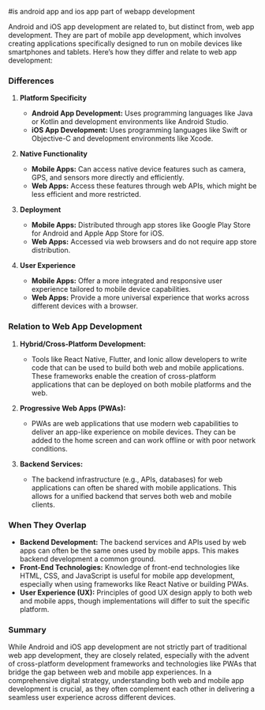 #is android app and ios app part of webapp development

Android and iOS app development are related to, but distinct from, web app development. They are part of mobile app development, which involves creating applications specifically designed to run on mobile devices like smartphones and tablets. Here’s how they differ and relate to web app development:

### Differences

1. **Platform Specificity**
   - **Android App Development:** Uses programming languages like Java or Kotlin and development environments like Android Studio.
   - **iOS App Development:** Uses programming languages like Swift or Objective-C and development environments like Xcode.

2. **Native Functionality**
   - **Mobile Apps:** Can access native device features such as camera, GPS, and sensors more directly and efficiently.
   - **Web Apps:** Access these features through web APIs, which might be less efficient and more restricted.

3. **Deployment**
   - **Mobile Apps:** Distributed through app stores like Google Play Store for Android and Apple App Store for iOS.
   - **Web Apps:** Accessed via web browsers and do not require app store distribution.

4. **User Experience**
   - **Mobile Apps:** Offer a more integrated and responsive user experience tailored to mobile device capabilities.
   - **Web Apps:** Provide a more universal experience that works across different devices with a browser.

### Relation to Web App Development

1. **Hybrid/Cross-Platform Development:**
   - Tools like React Native, Flutter, and Ionic allow developers to write code that can be used to build both web and mobile applications. These frameworks enable the creation of cross-platform applications that can be deployed on both mobile platforms and the web.

2. **Progressive Web Apps (PWAs):**
   - PWAs are web applications that use modern web capabilities to deliver an app-like experience on mobile devices. They can be added to the home screen and can work offline or with poor network conditions.

3. **Backend Services:**
   - The backend infrastructure (e.g., APIs, databases) for web applications can often be shared with mobile applications. This allows for a unified backend that serves both web and mobile clients.

### When They Overlap

- **Backend Development:** The backend services and APIs used by web apps can often be the same ones used by mobile apps. This makes backend development a common ground.
- **Front-End Technologies:** Knowledge of front-end technologies like HTML, CSS, and JavaScript is useful for mobile app development, especially when using frameworks like React Native or building PWAs.
- **User Experience (UX):** Principles of good UX design apply to both web and mobile apps, though implementations will differ to suit the specific platform.

### Summary

While Android and iOS app development are not strictly part of traditional web app development, they are closely related, especially with the advent of cross-platform development frameworks and technologies like PWAs that bridge the gap between web and mobile app experiences. In a comprehensive digital strategy, understanding both web and mobile app development is crucial, as they often complement each other in delivering a seamless user experience across different devices.

